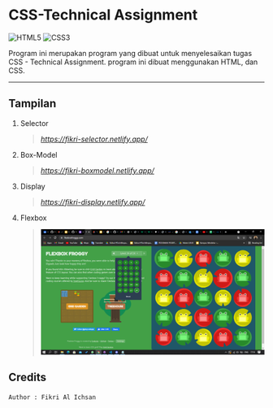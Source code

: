 # CSS-Technical Assignment
<img alt="HTML5" src="https://img.shields.io/badge/html5%20-%23E34F26.svg?&style=for-the-badge&logo=html5&logoColor=white"> 
<img alt="CSS3" src="https://img.shields.io/badge/css3%20-%231572B6.svg?&style=for-the-badge&logo=css3&logoColor=white"/>

Program ini merupakan program yang dibuat untuk menyelesaikan tugas CSS - Technical Assignment. program ini dibuat menggunakan HTML, dan CSS.
<hr>

## Tampilan

1. Selector
    >*https://fikri-selector.netlify.app/*
2. Box-Model
    >*https://fikri-boxmodel.netlify.app/*
3. Display
    >*https://fikri-display.netlify.app/*
4. Flexbox
    >![Flexbox](Flexbox/flexFroggy.png)

## Credits

    Author : Fikri Al Ichsan